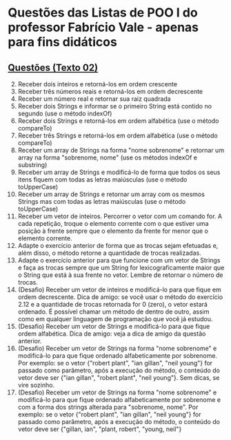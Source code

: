 <h1>Questões das Listas de POO I do professor Fabrício Vale - apenas para fins didáticos</h1>

## [Questões (Texto 02)](https://sites.google.com/view/fabricio10/p%C3%A1gina-inicial/cursos/poo1/texto02)
  2. Receber dois inteiros e retorná-los em ordem crescente
  3. Receber três números reais e retorná-los em ordem decrescente
  4. Receber um número real e retornar sua raiz quadrada
  5. Receber dois Strings e informar se o primeiro String está contido no segundo (use o método indexOf)
  6. Receber dois Strings e retorná-los em ordem alfabética (use o método compareTo)
  7. Receber três Strings e retorná-los em ordem alfabética (use o método compareTo)
  8. Receber um array de Strings na forma "nome sobrenome" e retornar um array na forma "sobrenome, nome" (use os métodos indexOf e substring)
  9. Receber um array de Strings e modificá-lo de forma que todos os seus itens fiquem com todas as letras maiúsculas (use o método toUpperCase)
  10. Receber um array de Strings e retornar um array com os mesmos Strings mas com todas as letras maiúsculas (use o método toUpperCase)
  11. Receber um vetor de inteiros. Percorrer o vetor com um comando for. A cada repetição, troque o elemento corrente com o que estiver uma posição à frente sempre que o elemento da frente for menor que o elemento corrente. 
  12. Adapte o exercício anterior de forma que as trocas sejam efetuadas e, além disso, o método retorne a quantidade de trocas realizadas. 
  13. Adapte o exercício anterior para que funcione com um vetor de Strings e faça as trocas sempre que um String for lexicograficamente maior que o String que está à sua frente no vetor. Lembre de retornar o número de trocas.
  14. (Desafio) Receber um vetor de inteiros e modificá-lo para que fique em ordem decrescente. Dica de amigo: se você usar o método do exercício 2.12 e a quantidade de trocas retornada for 0 (zero), o vetor estará ordenado. É possível chamar um método de dentro de outro, assim como em qualquer linguagem de programação que você já estudou.
  15. (Desafio) Receber um vetor de Strings e modificá-lo para que fique ordem alfabética. Dica de amigo: veja a dica de amigo da questão anterior.
  16. (Desafio) Receber um vetor de Strings na forma "nome sobrenome" e modificá-lo para que fique ordenado alfabeticamente por sobrenome. Por exemplo: se o vetor {"robert plant", "ian gillan", "neil young"} for passado como parâmetro, após a execução do método, o conteúdo do vetor deve ser {"ian gillan", "robert plant",  "neil young"}. Sem dicas, se vire sozinho.
  17. (Desafio) Receber um vetor de Strings na forma "nome sobrenome" e modificá-lo para que fique ordenado alfabeticamente por sobrenome e com a forma dos strings alterada para "sobrenome, nome".  Por exemplo: se o vetor {"robert plant", "ian gillan", "neil young"} for passado como parâmetro, após a execução do método, o conteúdo do vetor deve ser {"gillan, ian", "plant, robert",  "young, neil"}
